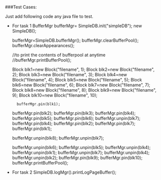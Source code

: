 ###Test Cases:

Just add following code any java file to test.
- For task 1
  BufferMgr bufferMgr= SimpleDB.init("simpleDB");
  new SimpleDB();

  bufferMgr=SimpleDB.bufferMgr();
  bufferMgr.clearBufferPool();
  bufferMgr.clearAppearances();

  //to print the contents of bufferpool at anytime
  //bufferMgr.printBufferPool();


    Block blk1=new Block("filename", 1);
        Block blk2=new Block("filename", 2);
        Block blk3=new Block("filename", 3);
        Block blk4=new Block("filename", 4);
        Block blk5=new Block("filename", 5);
        Block blk6=new Block("filename", 6);
        Block blk7=new Block("filename", 7);
        Block blk8=new Block("filename", 8);
        Block blk9=new Block("filename", 9);
        Block blk10=new Block("filename", 10);


        bufferMgr.pin(blk1);
    bufferMgr.pin(blk2);
        bufferMgr.pin(blk3);
    bufferMgr.pin(blk4);
    bufferMgr.pin(blk5);
    bufferMgr.pin(blk6);
    bufferMgr.unpin(blk7); 
  bufferMgr.pin(blk4);
    bufferMgr.pin(blk2);
        bufferMgr.pin(blk7);
    bufferMgr.pin(blk1);

    bufferMgr.unpin(blk8);
    bufferMgr.unpin(blk7);

    bufferMgr.unpin(blk6);
    bufferMgr.unpin(blk5);
    bufferMgr.unpin(blk4);
    bufferMgr.unpin(blk1);
    bufferMgr.unpin(blk7);
    bufferMgr.unpin(blk4);
    bufferMgr.unpin(blk2);
    bufferMgr.pin(blk9);
    bufferMgr.pin(blk10);	
        bufferMgr.printBufferPool();

- For task 2
  SimpleDB.logMgr().printLogPageBuffer();

